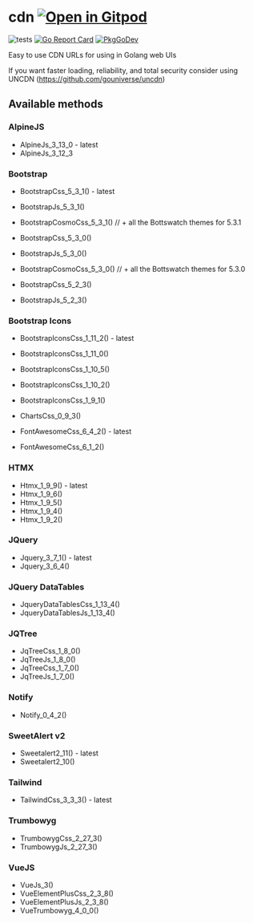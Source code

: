 # cdn <a href="https://gitpod.io/#https://github.com/gouniverse/cdn" style="float:right:"><img src="https://gitpod.io/button/open-in-gitpod.svg" alt="Open in Gitpod" loading="lazy"></a>

![tests](https://github.com/gouniverse/cdn/workflows/tests/badge.svg)
[![Go Report Card](https://goreportcard.com/badge/github.com/gouniverse/cdn)](https://goreportcard.com/report/github.com/gouniverse/cdn)
[![PkgGoDev](https://pkg.go.dev/badge/github.com/gouniverse/cdn)](https://pkg.go.dev/github.com/gouniverse/cdn)

Easy to use CDN URLs for using in Golang web UIs

If you want faster loading, reliability, and total security consider using UNCDN (https://github.com/gouniverse/uncdn)

## Available methods

### AlpineJS
- AlpineJs_3_13_0 - latest
- AlpineJs_3_12_3

### Bootstrap
- BootstrapCss_5_3_1() - latest
- BootstrapJs_5_3_1()
- BootstrapCosmoCss_5_3_1() // + all the Bottswatch themes for 5.3.1

- BootstrapCss_5_3_0()
- BootstrapJs_5_3_0()
- BootstrapCosmoCss_5_3_0() // + all the Bottswatch themes for 5.3.0

- BootstrapCss_5_2_3()
- BootstrapJs_5_2_3()

### Bootstrap Icons
- BootstrapIconsCss_1_11_2() - latest
- BootstrapIconsCss_1_11_0()
- BootstrapIconsCss_1_10_5()
- BootstrapIconsCss_1_10_2()
- BootstrapIconsCss_1_9_1()

- ChartsCss_0_9_3()

- FontAwesomeCss_6_4_2() - latest
- FontAwesomeCss_6_1_2()

### HTMX
- Htmx_1_9_9() - latest
- Htmx_1_9_6()
- Htmx_1_9_5()
- Htmx_1_9_4()
- Htmx_1_9_2()

### JQuery
- Jquery_3_7_1() - latest
- Jquery_3_6_4()

### JQuery DataTables
- JqueryDataTablesCss_1_13_4()
- JqueryDataTablesJs_1_13_4()

### JQTree
- JqTreeCss_1_8_0()
- JqTreeJs_1_8_0()
- JqTreeCss_1_7_0()
- JqTreeJs_1_7_0()

### Notify
- Notify_0_4_2()

### SweetAlert v2
- Sweetalert2_11() - latest
- Sweetalert2_10()

### Tailwind
- TailwindCss_3_3_3() - latest

### Trumbowyg
- TrumbowygCss_2_27_3()
- TrumbowygJs_2_27_3()

### VueJS
- VueJs_3()
- VueElementPlusCss_2_3_8()
- VueElementPlusJs_2_3_8()
- VueTrumbowyg_4_0_0()
